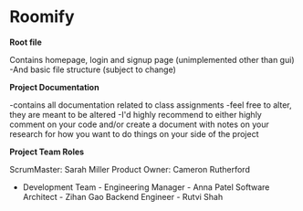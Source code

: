 # Roomify


**Root file**

Contains homepage, login and signup page (unimplemented other than gui)
-And basic file structure (subject to change)

**Project Documentation**

-contains all documentation related to class assignments
-feel free to alter, they are meant to be altered
-I'd highly recommend to either highly comment on your code and/or create a document 
with notes on your research for how you want to do things on your side of the project

**Project Team Roles**

ScrumMaster: Sarah Miller
Product Owner: Cameron Rutherford

- Development Team -
Engineering Manager - Anna Patel
Software Architect - Zihan Gao
Backend Engineer - Rutvi Shah
